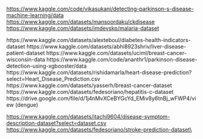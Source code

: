 <https://www.kaggle.com/code/vikasukani/detecting-parkinson-s-disease-machine-learning/data>
<https://www.kaggle.com/datasets/mansoordaku/ckdisease>
<https://www.kaggle.com/datasets/imdevskp/malaria-dataset>



<Me>
https://www.kaggle.com/datasets/alexteboul/diabetes-health-indicators-dataset
https://www.kaggle.com/datasets/abhi8923shriv/liver-disease-patient-dataset
https://www.kaggle.com/datasets/uciml/breast-cancer-wisconsin-data
https://www.kaggle.com/code/ananthr1/parkinson-disease-detection-using-xgbooster/data
https://www.kaggle.com/datasets/rishidamarla/heart-disease-prediction?select=Heart_Disease_Prediction.csv
https://www.kaggle.com/datasets/yasserh/breast-cancer-dataset
https://www.kaggle.com/datasets/fedesoriano/hepatitis-c-dataset
https://drive.google.com/file/d/1j4nMvXCeBYGcYd_EMiv8y6tnBj_wFWP4/view (dengue)

https://www.kaggle.com/datasets/itachi9604/disease-symptom-description-dataset?select=dataset.csv
https://www.kaggle.com/datasets/fedesoriano/stroke-prediction-dataset\